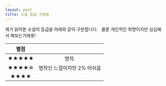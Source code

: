 ```yaml
---
layout: post
title: 소설 등급 구분법
---
```


제가 읽어본 소설의 등급을 아래와 같이 구분합니다.  
물론 개인적인 취향이지만 심심해서 해보는거에욧!  

|별점||
|:------:|:-----:|
|★★★★★|명작.|
|★★★★☆|명작인 느낌이지만 2% 아쉬움|
|★★★★||
